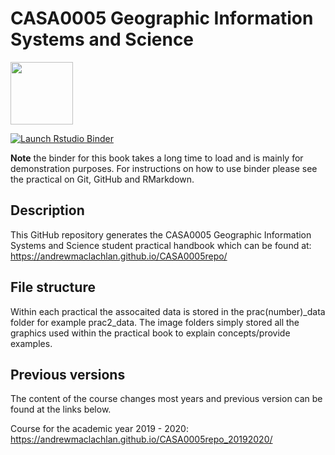 # CASA0005 Geographic Information Systems and Science

<img src="general_images/casa_logo.jpg" width="100" >

  <!-- badges: start -->
  [![Launch Rstudio Binder](http://mybinder.org/badge_logo.svg)](https://mybinder.org/v2/gh/andrewmaclachlan/CASA0005repo/master?urlpath=rstudio)
  <!-- badges: end -->

**Note** the binder for this book takes a long time to load and is mainly for demonstration purposes. For instructions on how to use binder please see the practical on Git, GitHub and RMarkdown.

## Description

This GitHub repository generates the CASA0005 Geographic Information Systems and Science student practical handbook which can be found at: https://andrewmaclachlan.github.io/CASA0005repo/

## File structure 

Within each practical the assocaited data is stored in the prac(number)_data folder for example prac2_data. The image folders simply stored all the graphics used within the practical book to explain concepts/provide examples.

## Previous versions

The content of the course changes most years and previous version can be found at the links below.

Course for the academic year 2019 - 2020: https://andrewmaclachlan.github.io/CASA0005repo_20192020/

